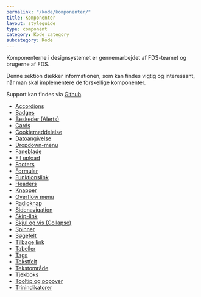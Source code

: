 ```yaml
---
permalink: "/kode/komponenter/"
title: Komponenter
layout: styleguide
type: component
category: Kode_category
subcategory: Kode
---
```


Komponenterne i designsystemet er gennemarbejdet af FDS-teamet og brugerne af FDS.

Denne sektion dækker informationen, som kan findes vigtig og interessant, når man skal implementere de forskellige komponenter.

Support kan findes via <a href="https://github.com/detfaellesdesignsystem/dkfds-components/issues">Github</a>.

<ul class="d-md-none">
    <li><a href="/kode/komponenter/accordions/" class="bold-link">Accordions</a></li>
    <li><a href="/kode/komponenter/badges/" class="bold-link">Badges</a></li>
    <li><a href="/kode/komponenter/beskeder/" class="bold-link">Beskeder (Alerts)</a></li>
    <li><a href="/kode/komponenter/cards/" class="bold-link">Cards</a></li>
    <li><a href="/kode/komponenter/cookiemeddelelse/" class="bold-link">Cookiemeddelelse</a></li>
    <li><a href="/kode/komponenter/dato-felt/" class="bold-link">Datoangivelse</a></li>
    <li><a href="/kode/komponenter/drop-down/" class="bold-link">Dropdown-menu</a></li>
    <li><a href="/kode/komponenter/tabnav/" class="bold-link">Faneblade</a></li>
    <li><a href="/kode/komponenter/fil-upload//" class="bold-link">Fil upload</a></li>
    <li><a href="/kode/komponenter/footers/" class="bold-link">Footers</a></li>
    <li><a href="/kode/komponenter/formular/" class="bold-link">Formular</a></li>
    <li><a href="/kode/komponenter/funktionslink/" class="bold-link">Funktionslink</a></li>
    <li><a href="/kode/komponenter/headers/" class="bold-link">Headers</a></li>
    <li><a href="/kode/komponenter/buttons/" class="bold-link">Knapper</a></li>
    <li><a href="/kode/komponenter/overflowmenu/" class="bold-link">Overflow menu</a></li>
    <li><a href="/kode/komponenter/radiobutton/" class="bold-link">Radioknap</a></li>
    <li><a href="/kode/komponenter/sidenav/" class="bold-link">Sidenavigation</a></li>
    <li><a href="/kode/komponenter/skip-link/" class="bold-link">Skip-link</a></li>
    <li><a href="/kode/komponenter/collapse/" class="bold-link">Skjul og vis (Collapse)</a></li>
    <li><a href="/kode/komponenter/spinner/" class="bold-link">Spinner</a></li>
    <li><a href="/kode/komponenter/search/" class="bold-link">Søgefelt</a></li>
    <li><a href="/kode/komponenter/tilbage-link/" class="bold-link">Tilbage link</a></li>
    <li><a href="/kode/komponenter/tables/" class="bold-link">Tabeller</a></li>
    <li><a href="/kode/komponenter/tags/" class="bold-link">Tags</a></li>
    <li><a href="/kode/komponenter/tekstfelt/" class="bold-link">Tekstfelt</a></li>
    <li><a href="/kode/komponenter/textarea/" class="bold-link">Tekstområde</a></li>
    <li><a href="/kode/komponenter/tjekboks/" class="bold-link">Tjekboks</a></li>
    <li><a href="/kode/komponenter/tooltip/" class="bold-link">Tooltip og popover</a></li>
    <li><a href="/kode/komponenter/trinindikatorer/" class="bold-link">Trinindikatorer</a></li>
</ul>
